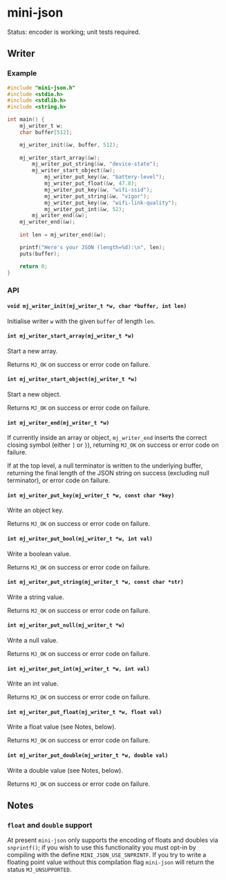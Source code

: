 # mini-json

Status: encoder is working; unit tests required.

## Writer

### Example

```c
#include "mini-json.h"
#include <stdio.h>
#include <stdlib.h>
#include <string.h>

int main() {
	mj_writer_t w;
	char buffer[512];

	mj_writer_init(&w, buffer, 512);
	
	mj_writer_start_array(&w);
		mj_writer_put_string(&w, "device-state");
		mj_writer_start_object(&w);
			mj_writer_put_key(&w, "battery-level");
			mj_writer_put_float(&w, 47.8);
			mj_writer_put_key(&w, "wifi-ssid");
			mj_writer_put_string(&w, "vigor");
			mj_writer_put_key(&w, "wifi-link-quality");
			mj_writer_put_int(&w, 52);
		mj_writer_end(&w);
	mj_writer_end(&w);
	
	int len = mj_writer_end(&w);

	printf("Here's your JSON (length=%d):\n", len);
	puts(buffer);

	return 0;
}
```

### API

#### `void mj_writer_init(mj_writer_t *w, char *buffer, int len)`

Initialise writer `w` with the given `buffer` of length `len`.

#### `int mj_writer_start_array(mj_writer_t *w)`

Start a new array.

Returns `MJ_OK` on success or error code on failure.

#### `int mj_writer_start_object(mj_writer_t *w)`

Start a new object.

Returns `MJ_OK` on success or error code on failure.

#### `int mj_writer_end(mj_writer_t *w)`

If currently inside an array or object, `mj_writer_end` inserts the correct closing symbol (either `]` or `}`), returning `MJ_OK` on success or error code on failure.

If at the top level, a null terminator is written to the underlying buffer, returning the final length of the JSON string on success (excluding null terminator), or error code on failure.

#### `int mj_writer_put_key(mj_writer_t *w, const char *key)`

Write an object key.

Returns `MJ_OK` on success or error code on failure.

#### `int mj_writer_put_bool(mj_writer_t *w, int val)`

Write a boolean value.

Returns `MJ_OK` on success or error code on failure.

#### `int mj_writer_put_string(mj_writer_t *w, const char *str)`

Write a string value.

Returns `MJ_OK` on success or error code on failure.

#### `int mj_writer_put_null(mj_writer_t *w)`

Write a null value.

Returns `MJ_OK` on success or error code on failure.

#### `int mj_writer_put_int(mj_writer_t *w, int val)`

Write an int value.

Returns `MJ_OK` on success or error code on failure.

#### `int mj_writer_put_float(mj_writer_t *w, float val)`

Write a float value (see Notes, below).

Returns `MJ_OK` on success or error code on failure.

#### `int mj_writer_put_double(mj_writer_t *w, double val)`

Write a double value (see Notes, below).

Returns `MJ_OK` on success or error code on failure.

## Notes

### `float` and `double` support

At present `mini-json` only supports the encoding of floats and doubles via `snprintf()`; if you wish to use this functionality you must opt-in by compiling with the define `MINI_JSON_USE_SNPRINTF`. If you try to write a floating point value without this compilation flag `mini-json` will return the status `MJ_UNSUPPORTED`.
